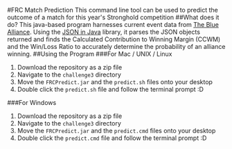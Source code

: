 #FRC Match Prediction
This command line tool can be used to predict the outcome of a match for this year's Stronghold competition
##What does it do?
This java-based program harnesses current event data from [The Blue Alliance](https://www.thebluealliance.com/apidocs). Using the [JSON in Java](http://mvnrepository.com/artifact/org.json/json) library, it parses the JSON objects returned and finds the Calculated Contribution to Winning Margin (CCWM) and the Win/Loss Ratio to accurately determine the probability of an alliance winning.
##Using the Program
###For Mac / UNIX / Linux
1. Download the repository as a zip file 
2. Navigate to the `challenge3` directory
3. Move the `FRCPredict.jar` and the `predict.sh` files onto your desktop
4. Double click the `predict.sh` file and follow the terminal prompt :D

###For Windows
1. Download the repository as a zip file
2. Navigate to the `challenge3` directory
3. Move the `FRCPredict.jar` and the `predict.cmd` files onto your desktop
4. Double click the `predict.cmd` file and follow the terminal prompt :D 
